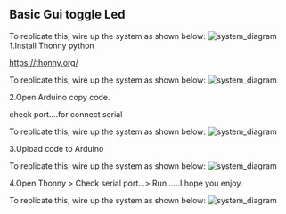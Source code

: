 ## Basic Gui toggle Led
To replicate this, wire up the system as shown below:
![system_diagram]()
1.Install Thonny python 

  https://thonny.org/

To replicate this, wire up the system as shown below:
![system_diagram]()
  
2.Open Arduino copy code.

  check port....for connect serial

 To replicate this, wire up the system as shown below:
![system_diagram]() 
  
3.Upload code to Arduino

To replicate this, wire up the system as shown below:
![system_diagram]()

4.Open Thonny >  Check serial port...> Run .....I hope you enjoy.

To replicate this, wire up the system as shown below:
![system_diagram]()
